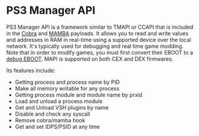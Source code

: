 # PS3 Manager API

PS3 Manager API is a framework similar to TMAPI or CCAPI that is included in the [Cobra](https://www.reddit.com/r/ps3homebrew/wiki/mamba) and [MAMBA](https://www.reddit.com/r/ps3homebrew/wiki/mamba) payloads. It allows you to read and write values and addresses in RAM in real-time using a supported device over the local network. It's typically used for debugging and real time game modding. Note that in order to modify games, you must first convert their EBOOT to a [debug EBOOT](https://www.reddit.com/r/ps3homebrew/wiki/eboots). MAPI is supported on both CEX and DEX firmwares.

Its features include:

* Getting process and process name by PID
* Make all memory writable for any process
* Getting process module and module name by prxid
* Load and unload a process module
* Get and Unload VSH plugins by name
* Disable and check any syscall 
* Remove cobra/mamba hook
* Get and set IDPS/PSID at any time

